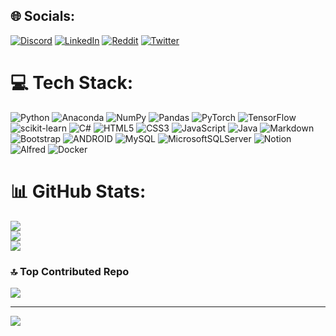 
## 🌐 Socials:
[![Discord](https://img.shields.io/badge/Discord-%237289DA.svg?logo=discord&logoColor=white)](https://discord.gg/Dryus#9416) [![LinkedIn](https://img.shields.io/badge/LinkedIn-%230077B5.svg?logo=linkedin&logoColor=white)](https://linkedin.com/in/cem-yurtdaş-8533a2197) [![Reddit](https://img.shields.io/badge/Reddit-%23FF4500.svg?logo=Reddit&logoColor=white)](https://reddit.com/user/cemyurttas) [![Twitter](https://img.shields.io/badge/Twitter-%231DA1F2.svg?logo=Twitter&logoColor=white)](https://twitter.com/CemYurtdas) 

# 💻 Tech Stack:
![Python](https://img.shields.io/badge/python-3670A0?style=flat&logo=python&logoColor=ffdd54) ![Anaconda](https://img.shields.io/badge/Anaconda-%2344A833.svg?style=flat&logo=anaconda&logoColor=white) ![NumPy](https://img.shields.io/badge/numpy-%23013243.svg?style=flat&logo=numpy&logoColor=white) ![Pandas](https://img.shields.io/badge/pandas-%23150458.svg?style=flat&logo=pandas&logoColor=white) ![PyTorch](https://img.shields.io/badge/PyTorch-%23EE4C2C.svg?style=flat&logo=PyTorch&logoColor=white) ![TensorFlow](https://img.shields.io/badge/TensorFlow-%23FF6F00.svg?style=flat&logo=TensorFlow&logoColor=white) ![scikit-learn](https://img.shields.io/badge/scikit--learn-%23F7931E.svg?style=flat&logo=scikit-learn&logoColor=white) ![C#](https://img.shields.io/badge/c%23-%23239120.svg?style=flat&logo=c-sharp&logoColor=white) ![HTML5](https://img.shields.io/badge/html5-%23E34F26.svg?style=flat&logo=html5&logoColor=white) ![CSS3](https://img.shields.io/badge/css3-%231572B6.svg?style=flat&logo=css3&logoColor=white) ![JavaScript](https://img.shields.io/badge/javascript-%23323330.svg?style=flat&logo=javascript&logoColor=%23F7DF1E) ![Java](https://img.shields.io/badge/java-%23ED8B00.svg?style=flat&logo=java&logoColor=white) ![Markdown](https://img.shields.io/badge/markdown-%23000000.svg?style=flat&logo=markdown&logoColor=white)![Bootstrap](https://img.shields.io/badge/bootstrap-%23563D7C.svg?style=flat&logo=bootstrap&logoColor=white) ![ANDROID](https://img.shields.io/badge/android-%2320232a.svg?style=flat&logo=android&logoColor=%a4c639) ![MySQL](https://img.shields.io/badge/mysql-%2300f.svg?style=flat&logo=mysql&logoColor=white) ![MicrosoftSQLServer](https://img.shields.io/badge/Microsoft%20SQL%20Sever-CC2927?style=flat&logo=microsoft%20sql%20server&logoColor=white) ![Notion](https://img.shields.io/badge/Notion-%23000000.svg?style=flat&logo=notion&logoColor=white) ![Alfred](https://img.shields.io/badge/alfred-%235C1F87.svg?style=flat&logo=alfred) ![Docker](https://img.shields.io/badge/docker-%230db7ed.svg?style=flat&logo=docker&logoColor=white)
# 📊 GitHub Stats:
![](https://github-readme-stats.vercel.app/api?username=Cem2204&theme=calm&hide_border=false&include_all_commits=false&count_private=false)<br/>
![](https://github-readme-streak-stats.herokuapp.com/?user=Cem2204&theme=calm&hide_border=false)<br/>
![](https://github-readme-stats.vercel.app/api/top-langs/?username=Cem2204&theme=calm&hide_border=false&include_all_commits=false&count_private=false&layout=compact)

### 🔝 Top Contributed Repo
![](https://github-contributor-stats.vercel.app/api?username=Cem2204&limit=5&theme=nord&combine_all_yearly_contributions=true)

---
[![](https://visitcount.itsvg.in/api?id=Cem2204&icon=1&color=4)](https://visitcount.itsvg.in)

<!-- Proudly created with GPRM ( https://gprm.itsvg.in ) -->
